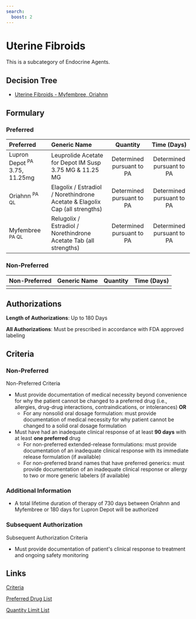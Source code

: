 ```yaml
---
search:
  boost: 2 
---
```


# Uterine Fibroids

This is a subcategory of Endocrine Agents.

## Decision Tree

- [Uterine Fibroids - Myfembree, Oriahnn](https://forms.office.com.mcas.ms/pages/designpagev2.aspx?auth_pvr=OrgId&auth_upn=anttwaniqua.greer%40gainwelltechnologies.com&origin=OfficeDotCom&lang=en-US&sessionid=dba554c2-2c78-4f60-bee3-f837172c2546&route=GroupForms&subpage=design&id=nPhjxpvvj0G9PUHkbAzgaN9UYz8EqmlIs3_TYn4TbXBUOUxBTElONUxXUVdWRzdLTzY0Qzg3SkEyUyQlQCN0PWcu&topview=Preview)

## Formulary

### Preferred

| Preferred                                | Generic Name                                                                |         Quantity          |        Time (Days)        |
| :--------------------------------------- | :-------------------------------------------------------------------------- | :-----------------------: | :-----------------------: |
| Lupron Depot <sup>PA</sup> 3.75, 11.25mg | Leuprolide Acetate for Depot IM Susp 3.75 MG & 11.25 MG                     | Determined pursuant to PA | Determined pursuant to PA |
| Oriahnn <sup>PA QL</sup>                 | Elagolix / Estradiol / Norethindrone Acetate & Elagolix Cap (all strengths) | Determined pursuant to PA | Determined pursuant to PA |
| Myfembree <sup>PA QL</sup>               | Relugolix / Estradiol / Norethindrone Acetate Tab (all strengths)           | Determined pursuant to PA | Determined pursuant to PA |

### Non-Preferred

| Non-Preferred | Generic Name | Quantity | Time (Days) |
| :------------ | :----------- | :------: | :---------: |
|               |              |          |             |

## Authorizations

**Length of Authorizations**: Up to 180 Days

**All Authorizations**: Must be prescribed in accordance with FDA approved labeling

## Criteria

### Non-Preferred

Non-Preferred Criteria

- Must provide documentation of medical necessity beyond convenience for why the patient cannot be changed to a preferred drug (i.e., allergies, drug-drug interactions, contraindications, or intolerances) **OR**
    - For any nonsolid oral dosage formulation: must provide documentation of medical necessity for why patient cannot be changed to a solid oral dosage formulation
- Must have had an inadequate clinical response of at least **90 days** with at least **one preferred** drug
    - For non-preferred extended-release formulations: must provide documentation of an inadequate clinical response with its immediate release formulation (if available)
    - For non-preferred brand names that have preferred generics: must provide documentation of an inadequate clinical response or allergy to two or more generic labelers (if available)

### Additional Information

- A total lifetime duration of therapy of 730 days between Oriahnn and Myfembree or 180 days for Lupron Depot will be authorized

### Subsequent Authorization

Subsequent Authorization Criteria

- Must provide documentation of patient's clinical response to treatment and ongoing safety monitoring

## Links

[Criteria](https://pharmacy.medicaid.ohio.gov/sites/default/files/20230101_UPDL%20_Criteria_APPROVED.pdf#page=61)

[Preferred Drug List](https://pharmacy.medicaid.ohio.gov/sites/default/files/20230101_UPDL_APPROVED_12.13.22.pdf#page=22)

[Quantity Limit List](https://pharmacy.medicaid.ohio.gov/sites/default/files/20230101_Ohio_Medicaid_Quantity_Document_APPROVED.pdf)
